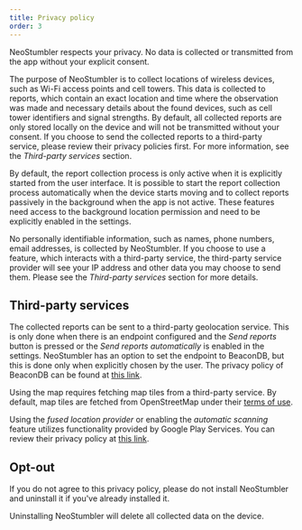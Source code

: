 ```yaml
---
title: Privacy policy
order: 3
---
```


NeoStumbler respects your privacy. No data is collected or transmitted from the app without your explicit consent.

The purpose of NeoStumbler is to collect locations of wireless devices, such as Wi-Fi access points and cell towers.
This data is collected to reports, which contain an exact location and time where the observation was made
and necessary details about the found devices, such as cell tower identifiers and signal strengths. By default, all
collected reports are only stored locally on the device and will not be transmitted without your consent. If you choose
to send the collected reports to a third-party service, please review their privacy policies first. For more
information, see the *Third-party services* section.

By default, the report collection process is only active when it is explicitly started from the user interface. It is
possible to start the report collection process automatically when the device starts moving and to collect reports
passively in the background when the app is not active. These features need access to the background location permission
and need to be explicitly enabled in the settings.

No personally identifiable information, such as names, phone numbers, email addresses, is collected by NeoStumbler. If
you choose to use a feature, which interacts with a third-party service, the third-party service provider will see your
IP address and other data you may choose to send them. Please see the *Third-party services* section for more details.

## Third-party services

The collected reports can be sent to a third-party geolocation service. This is only done when there is an endpoint
configured and the *Send reports* button is pressed or the *Send reports automatically* is enabled in the settings.
NeoStumbler has an option to set the endpoint to BeaconDB, but this is done only when explicitly chosen by the user. The
privacy policy of BeaconDB can be found at [this link](https://beacondb.net/privacy/).

Using the map requires fetching map tiles from a third-party service. By default, map tiles are fetched from
OpenStreetMap under their [terms of use](https://osmfoundation.org/wiki/Terms_of_Use).

Using the *fused location provider* or enabling the *automatic scanning* feature utilizes functionality provided by
Google Play Services. You can review their privacy policy at [this link](https://www.google.com/policies/privacy/).

## Opt-out

If you do not agree to this privacy policy, please do not install NeoStumbler and uninstall it if you've already
installed it.

Uninstalling NeoStumbler will delete all collected data on the device.

